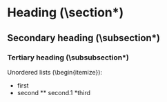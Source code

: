 
# Heading (\section*)
## Secondary heading (\subsection*)
### Tertiary heading (\subsubsection*)

Unordered lists (\begin{itemize}):
* first
* second
** second.1
*third


